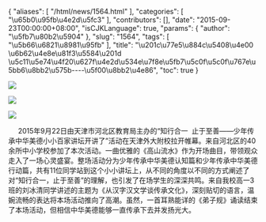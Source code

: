 {
    "aliases": [
        "/html/news/1564.html"
    ],
    "categories": [
        "\u65b0\u95fb\u4e2d\u5fc3"
    ],
    "contributors": [],
    "date": "2015-09-23T00:00:00+08:00",
    "isCJKLanguage": true,
    "params": {
        "author": "\u5fb7\u80b2\u5904"
    },
    "slug": "1564",
    "tags": [
        "\u5b66\u6821\u8981\u95fb"
    ],
    "title": "\u201c\u77e5\u884c\u5408\u4e00  \u6b62\u4e8e\u81f3\u5584\u201d \u5c11\u5e74\u4f20\u627f\u4e2d\u534e\u7f8e\u5fb7\u5c0f\u5c0f\u767e\u5bb6\u8bb2\u575b----\u5f00\u8bb2\u4e86",
    "toc": true
}

![](https://cdn.tfls.online/mirror/full/afe7e74b29cf169c40f55c8122cff5e5b8aa8549.jpg)




![](https://cdn.tfls.online/mirror/full/8d673bd05536f34e9bbdd3c6bc0347b576bdd603.jpg)




![](https://cdn.tfls.online/mirror/full/0d0e2c58597cf58fb5a84c2aa748c2e89f3a7c49.jpg)




  





     2015年9月22日由天津市河北区教育局主办的“知行合一  止于至善——少年传承中华美德小小百家讲坛开讲了”活动在天津外大附校拉开帷幕。来自河北区的40余所中小学校参加了本次活动。一曲优雅的《高山流水》作为开场曲目，带领观众走入了一场心灵盛宴。整场活动分为少年传承中华美德认知篇和少年传承中华美德行动篇，共有11位同学站到这个小小讲坛上，从不同的角度以不同的方式阐述了对“知行合一，止于至善”的理解，也引发了在场学生的深深共鸣。来自我校高一3班的刘冰清同学讲述的主题为《从汉字汉文学谈传承文化》，深刻贴切的语言，温婉流畅的表达将本场活动推向了高潮。虽然，一首耳熟能详的《弟子规》诵读结束了本场活动，但相信中华美德能够一直传承下去并发扬光大。




  



